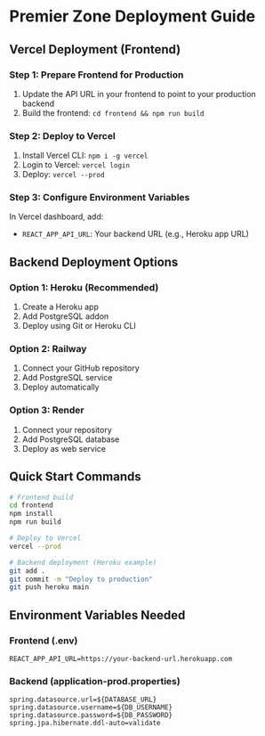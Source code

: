 # Premier Zone Deployment Guide

## Vercel Deployment (Frontend)

### Step 1: Prepare Frontend for Production
1. Update the API URL in your frontend to point to your production backend
2. Build the frontend: `cd frontend && npm run build`

### Step 2: Deploy to Vercel
1. Install Vercel CLI: `npm i -g vercel`
2. Login to Vercel: `vercel login`
3. Deploy: `vercel --prod`

### Step 3: Configure Environment Variables
In Vercel dashboard, add:
- `REACT_APP_API_URL`: Your backend URL (e.g., Heroku app URL)

## Backend Deployment Options

### Option 1: Heroku (Recommended)
1. Create a Heroku app
2. Add PostgreSQL addon
3. Deploy using Git or Heroku CLI

### Option 2: Railway
1. Connect your GitHub repository
2. Add PostgreSQL service
3. Deploy automatically

### Option 3: Render
1. Connect your repository
2. Add PostgreSQL database
3. Deploy as web service

## Quick Start Commands

```bash
# Frontend build
cd frontend
npm install
npm run build

# Deploy to Vercel
vercel --prod

# Backend deployment (Heroku example)
git add .
git commit -m "Deploy to production"
git push heroku main
```

## Environment Variables Needed

### Frontend (.env)
```
REACT_APP_API_URL=https://your-backend-url.herokuapp.com
```

### Backend (application-prod.properties)
```
spring.datasource.url=${DATABASE_URL}
spring.datasource.username=${DB_USERNAME}
spring.datasource.password=${DB_PASSWORD}
spring.jpa.hibernate.ddl-auto=validate
```

